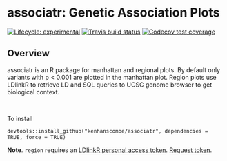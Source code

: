 
# associatr: Genetic Association Plots

<!-- badges: start -->
[![Lifecycle: experimental](https://img.shields.io/badge/lifecycle-experimental-orange.svg)](https://www.tidyverse.org/lifecycle/#experimental)
[![Travis build status](https://travis-ci.com/kenhanscombe/associatr.svg?branch=master)](https://travis-ci.org/kenhanscombe/associatr)
[![Codecov test coverage](https://codecov.io/gh/kenhanscombe/associatr/branch/master/graph/badge.svg)](https://codecov.io/gh/kenhanscombe/associatr?branch=master)
<!-- badges: end -->

## Overview

associatr is an R package for manhattan and regional plots. By default only variants with p < 0.001 are plotted in the manhattan plot. Region plots use LDlinkR to retrieve LD and SQL queries to UCSC genome browser to get biological context.

<br>

To install

```{R}
devtools::install_github("kenhanscombe/associatr", dependencies = TRUE, force = TRUE)
```

**Note**. `region` requires an [LDlinkR personal access token](https://cran.r-project.org/web/packages/LDlinkR/vignettes/LDlinkR_vignette_v8-2_TM.html). [Request token](https://ldlink.nci.nih.gov/?tab=apiaccess.).
